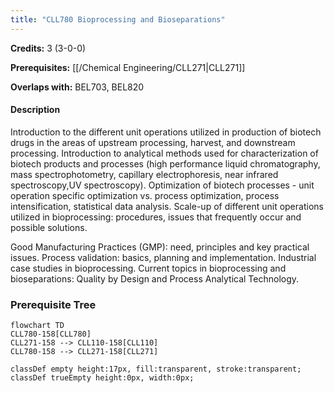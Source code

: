 ```yaml
---
title: "CLL780 Bioprocessing and Bioseparations"
---
```

**Credits:** 3 (3-0-0)

**Prerequisites:** [[/Chemical Engineering/CLL271|CLL271]]

**Overlaps with:** BEL703, BEL820

#### Description
Introduction to the different unit operations utilized in production of biotech drugs in the areas of upstream processing, harvest, and downstream processing. Introduction to analytical methods used for characterization of biotech products and processes (high performance liquid chromatography, mass spectrophotometry, capillary electrophoresis, near infrared spectroscopy,UV spectroscopy). Optimization of biotech processes - unit operation specific optimization vs. process optimization, process intensification, statistical data analysis. Scale-up of different unit operations utilized in bioprocessing: procedures, issues that frequently occur and possible solutions.

Good Manufacturing Practices (GMP): need, principles and key practical issues. Process validation: basics, planning and implementation. Industrial case studies in bioprocessing. Current topics in bioprocessing and bioseparations: Quality by Design and Process Analytical Technology.

### Prerequisite Tree

```mermaid
flowchart TD
CLL780-158[CLL780]
CLL271-158 --> CLL110-158[CLL110]
CLL780-158 --> CLL271-158[CLL271]

classDef empty height:17px, fill:transparent, stroke:transparent;
classDef trueEmpty height:0px, width:0px;
```